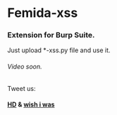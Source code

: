 # Femida-xss
### Extension for Burp Suite.

Just upload \*-xss.py file and use it.

###### Video soon.

Tweet us:
#### [HD](https://twitter.com/hd_421) & [wish i was](https://twitter.com/wish_iwas)